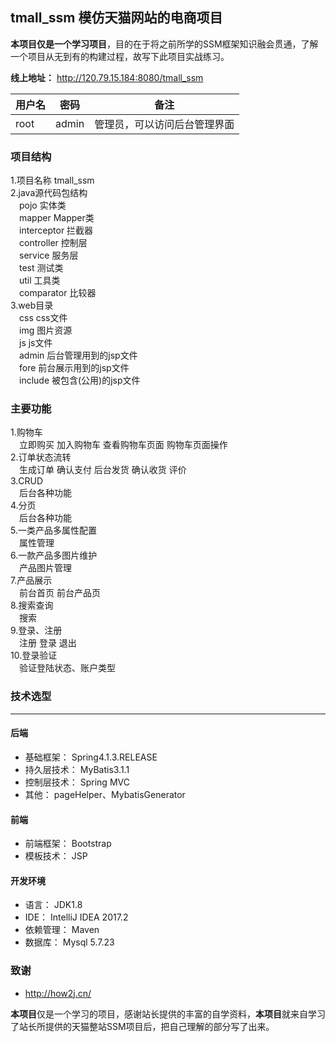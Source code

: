 ## tmall_ssm 模仿天猫网站的电商项目
**本项目仅是一个学习项目**，目的在于将之前所学的SSM框架知识融会贯通，了解一个项目从无到有的构建过程，故写下此项目实战练习。

**线上地址：** http://120.79.15.184:8080/tmall_ssm

用户名 | 密码 | 备注
-|-|-
root | admin | 管理员，可以访问后台管理界面

### 项目结构    
1.项目名称 tmall_ssm    
2.java源代码包结构  
    　pojo 实体类    
    　mapper Mapper类   
    　interceptor 拦截器    
    　controller 控制层     
    　service 服务层    
    　test  测试类  
    　util 工具类   
    　comparator 比较器     
3.web目录   
　css css文件   
　img 图片资源  
　js js文件     
　admin 后台管理用到的jsp文件   
　fore 前台展示用到的jsp文件    
　include 被包含(公用)的jsp文件
　
### 主要功能
1.购物车    
　立即购买 加入购物车 查看购物车页面 购物车页面操作     
2.订单状态流转  
　生成订单 确认支付 后台发货 确认收货 评价      
3.CRUD   
　后台各种功能  
4.分页     
　后台各种功能  
5.一类产品多属性配置    
　属性管理  
6.一款产品多图片维护    
　产品图片管理  
7.产品展示  
　前台首页 前台产品页   
8.搜索查询  
　搜索  
9.登录、注册    
　注册 登录 退出    
10.登录验证     
　验证登陆状态、账户类型
　
### 技术选型
----------------------------------------------------------
#### 后端
- 基础框架： Spring4.1.3.RELEASE
- 持久层技术： MyBatis3.1.1
- 控制层技术： Spring MVC
- 其他： pageHelper、MybatisGenerator
#### 前端
- 前端框架： Bootstrap
- 模板技术： JSP
#### 开发环境
- 语言： JDK1.8
- IDE： 	IntelliJ IDEA 2017.2
- 依赖管理： Maven
- 数据库： Mysql 5.7.23

### 致谢
- http://how2j.cn/  

**本项目**仅是一个学习的项目，感谢站长提供的丰富的自学资料，**本项目**就来自学习了站长所提供的天猫整站SSM项目后，把自己理解的部分写了出来。
